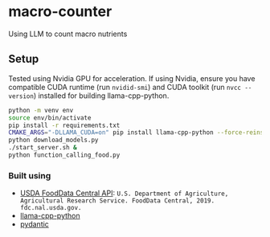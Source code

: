 # macro-counter
Using LLM to count macro nutrients


## Setup

Tested using Nvidia GPU for acceleration. If using Nvidia, ensure you have compatible CUDA runtime (run `nvidid-smi`) and CUDA toolkit (run `nvcc --version`) installed for building llama-cpp-python.

```sh
python -m venv env
source env/bin/activate
pip install -r requirements.txt
CMAKE_ARGS="-DLLAMA_CUDA=on" pip install llama-cpp-python --force-reinstall --no-cache-dir
python download_models.py
./start_server.sh &
python function_calling_food.py
```

### Built using

- [USDA FoodData Central API](https://fdc.nal.usda.gov/api-guide.html): `U.S. Department of Agriculture, Agricultural Research Service. FoodData Central, 2019. fdc.nal.usda.gov.`
- [llama-cpp-python](https://github.com/abetlen/llama-cpp-python/tree/main)
- [pydantic](https://docs.pydantic.dev/latest/)
